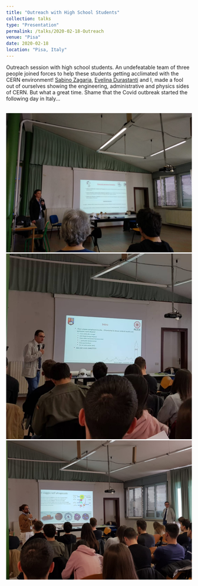 ```yaml
---
title: "Outreach with High School Students"
collection: talks
type: "Presentation"
permalink: /talks/2020-02-18-Outreach
venue: "Pisa"
date: 2020-02-18
location: "Pisa, Italy"
---
```


Outreach session with high school students.
An undefeatable team of three people joined forces to help these students getting acclimated with the CERN environment!
[Sabino Zagaria](https://www.facebook.com/sabino.zagaria), [Evelina Durastanti](https://www.facebook.com/evelina.durastanti) and I, made a fool out of ourselves showing the engineering, administrative and physics sides of CERN. But what a great time.
Shame that the Covid outbreak started the following day in Italy...

<br/><img src='/images/places/Eve.jpeg'>
<br/><img src='/images/places/Outreach.jpg'>
<br/><img src='/images/places/Sabino.jpeg'>

